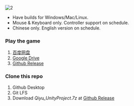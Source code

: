 ![2](https://user-images.githubusercontent.com/100255436/211665714-782d981d-e8de-427d-bcbd-99a86bac1a81.jpg)
- Have builds for Windows/Mac/Linux.
- Mouse & Keyboard only. Controller support on schedule.
- Chinese only. English version on schedule.

### Play the game
1. [百度网盘](https://pan.baidu.com/s/1fv9NreswIF_PM7yGrmtBtA?pwd=h63g)
2. [Google Drive](https://drive.google.com/drive/folders/1_oDC0mpXIAc013O8Lg83KPEgBYd-f68W?usp=share_link)
3. [Github Release](https://github.com/Maoyeedy/Qiyu_UnityProject/releases)

### Clone this repo
1. Github Desktop
2. Git LFS
3. Download *Qiyu_UnityProject.7z* at [Github Release](https://github.com/Maoyeedy/Qiyu_UnityProject/releases)
